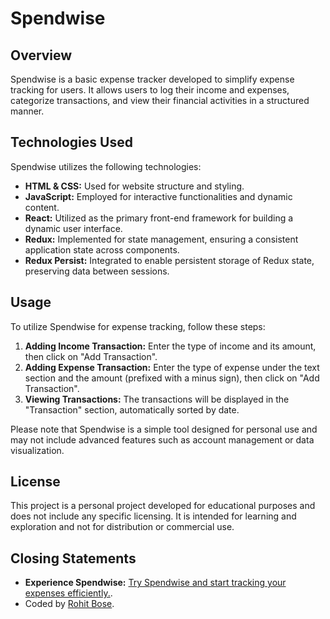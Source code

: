 # Spendwise

## Overview

Spendwise is a basic expense tracker developed to simplify expense tracking for users. It allows users to log their income and expenses, categorize transactions, and view their financial activities in a structured manner.

## Technologies Used

Spendwise utilizes the following technologies:

- **HTML & CSS:** Used for website structure and styling.
- **JavaScript:** Employed for interactive functionalities and dynamic content.
- **React:** Utilized as the primary front-end framework for building a dynamic user interface.
- **Redux:** Implemented for state management, ensuring a consistent application state across components.
- **Redux Persist:** Integrated to enable persistent storage of Redux state, preserving data between sessions.

## Usage

To utilize Spendwise for expense tracking, follow these steps:

1. **Adding Income Transaction:** Enter the type of income and its amount, then click on "Add Transaction".
2. **Adding Expense Transaction:** Enter the type of expense under the text section and the amount (prefixed with a minus sign), then click on "Add Transaction".
3. **Viewing Transactions:** The transactions will be displayed in the "Transaction" section, automatically sorted by date.

Please note that Spendwise is a simple tool designed for personal use and may not include advanced features such as account management or data visualization.

## License

This project is a personal project developed for educational purposes and does not include any specific licensing. It is intended for learning and exploration and not for distribution or commercial use.

## Closing Statements

- **Experience Spendwise:** [Try Spendwise and start tracking your expenses efficiently.](https://panicky-bee-capris.cyclic.app/).
- Coded by [Rohit Bose](https://www.linkedin.com/in/rohitbose/).
